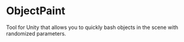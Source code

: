 # ObjectPaint
Tool for Unity that allows you to quickly bash objects in the scene with randomized parameters.
